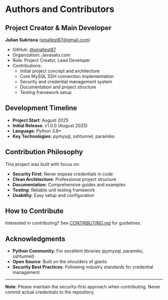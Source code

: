 # Authors and Contributors

## Project Creator & Main Developer

**Julian Sukrisna** (smallest87@gmail.com)
- GitHub: [@smallest87](https://github.com/smallest87)
- Organization: Javasatu.com
- Role: Project Creator, Lead Developer
- Contributions: 
  - Initial project concept and architecture
  - Core MySQL SSH connection implementation
  - Security and credential management system
  - Documentation and project structure
  - Testing framework setup

## Development Timeline

- **Project Start**: August 2025
- **Initial Release**: v1.0.0 (August 2025)
- **Language**: Python 3.8+
- **Key Technologies**: pymysql, sshtunnel, paramiko

## Contribution Philosophy

This project was built with focus on:
- **Security First**: Never expose credentials in code
- **Clean Architecture**: Professional project structure
- **Documentation**: Comprehensive guides and examples
- **Testing**: Reliable unit testing framework
- **Usability**: Easy setup and configuration

## How to Contribute

Interested in contributing? See [CONTRIBUTING.md](CONTRIBUTING.md) for guidelines.

## Acknowledgments

- **Python Community**: For excellent libraries (pymysql, paramiko, sshtunnel)
- **Open Source**: Built on the shoulders of giants
- **Security Best Practices**: Following industry standards for credential management

---

**Note**: Please maintain the security-first approach when contributing. Never commit actual credentials to the repository.
